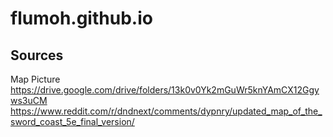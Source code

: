 # flumoh.github.io
## Sources
Map Picture
https://drive.google.com/drive/folders/13k0v0Yk2mGuWr5knYAmCX12Ggyws3uCM
https://www.reddit.com/r/dndnext/comments/dypnry/updated_map_of_the_sword_coast_5e_final_version/